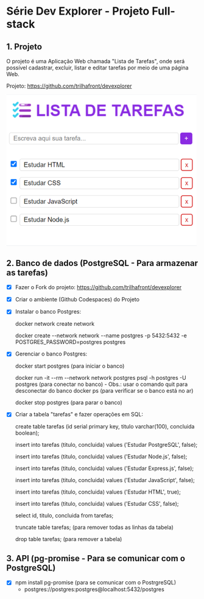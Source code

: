 # Série Dev Explorer - Projeto Full-stack

## 1. Projeto

O projeto é uma Aplicação Web chamada "Lista de Tarefas", onde será possível cadastrar, excluir, listar e editar tarefas por meio de uma página Web.

Projeto: https://github.com/trilhafront/devexplorer

<img style="max-width:500px" src="previa.png">

## 2. Banco de dados (PostgreSQL - Para armazenar as tarefas)

- [x] Fazer o Fork do projeto: https://github.com/trilhafront/devexplorer

- [x] Criar o ambiente (Github Codespaces) do Projeto

- [x] Instalar o banco Postgres:

    docker network create network
    
    docker create --network network --name postgres -p 5432:5432 -e POSTGRES_PASSWORD=postgres postgres

- [x] Gerenciar o banco Postgres:

    docker start postgres (para iniciar o banco)

    docker run -it --rm --network network postgres psql -h postgres -U postgres (para conectar no banco)
        - Obs.: usar o comando quit para desconectar do banco
    docker ps (para verificar se o banco está no ar)
    
    docker stop postgres (para parar o banco)

- [x] Criar a tabela "tarefas" e fazer operações em SQL:

    create table tarefas (id serial primary key, titulo varchar(100), concluida boolean);

    insert into tarefas (titulo, concluida) values ('Estudar PostgreSQL', false);
    
    insert into tarefas (titulo, concluida) values ('Estudar Node.js', false);
    
    insert into tarefas (titulo, concluida) values ('Estudar Express.js', false);
    
    insert into tarefas (titulo, concluida) values ('Estudar JavaScript', false);
    
    insert into tarefas (titulo, concluida) values ('Estudar HTML', true);
    
    insert into tarefas (titulo, concluida) values ('Estudar CSS', false);
    
    select id, titulo, concluida from tarefas;

    truncate table tarefas; (para remover todas as linhas da tabela)

    drop table tarefas; (para remover a tabela)

## 3. API (pg-promise - Para se comunicar com o PostgreSQL)
- [x] npm install pg-promise (para se comunicar com o PostrgreSQL)
  - postgres://postgres:postgres@localhost:5432/postgres

